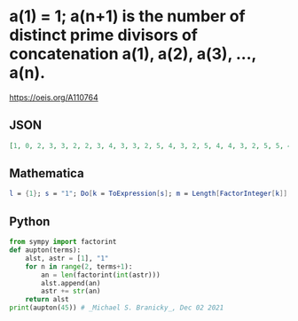 # a\(1\) \= 1; a\(n\+1\) is the number of distinct prime divisors of concatenation a\(1\), a\(2\), a\(3\), \.\.\., a\(n\)\.
https://oeis.org/A110764
## JSON
```JSON
[1, 0, 2, 3, 3, 2, 2, 3, 4, 3, 3, 2, 5, 4, 3, 2, 5, 4, 4, 3, 2, 5, 5, 4, 7, 5, 6, 3, 2, 3, 1, 4, 5, 3, 6, 3, 2, 5, 6, 4, 6, 2, 4, 4, 4, 7, 3, 4, 5, 7, 5, 3, 7, 6, 5, 4, 6, 3, 4, 7, 4, 8, 4, 6, 3, 3, 4, 4, 3, 3, 2, 7, 9, 2, 7, 1, 3, 2, 7, 4, 7, 3, 4, 6, 7]
```
## Mathematica
```Mathematica
l = {1}; s = "1"; Do[k = ToExpression[s]; m = Length[FactorInteger[k]]; AppendTo[l, m]; s = s <> ToString[m], {n, 1, 100}]; Print[l] (* _Ryan Propper_, Oct 10 2005 *)
```
## Python
```Python
from sympy import factorint
def aupton(terms):
    alst, astr = [1], "1"
    for n in range(2, terms+1):
        an = len(factorint(int(astr)))
        alst.append(an)
        astr += str(an)
    return alst
print(aupton(45)) # _Michael S. Branicky_, Dec 02 2021
```
